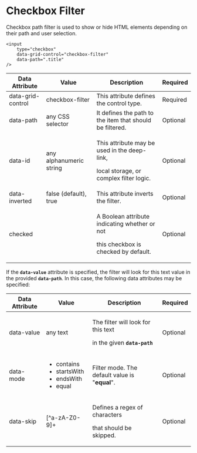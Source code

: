 # Checkbox Filter

Checkbox path filter is used to show or hide HTML elements depending on their path and user selection.

```markup
<input
    type="checkbox"
    data-grid-control="checkbox-filter"
    data-path=".title"
/>
```

| Data Attribute    | Value                   | Description                                                                                        | Required |
| ----------------- | ----------------------- | -------------------------------------------------------------------------------------------------- | -------- |
| data-grid-control | checkbox-filter         | This attribute defines the control type.                                                           | Required |
| data-path         | any CSS selector        | It defines the path to the item that should be filtered.                                           | Optional |
| data-id           | any alphanumeric string | <p>This attribute may be used in the deep-link, </p><p>local storage, or complex filter logic.</p> | Optional |
| data-inverted     | false (default), true   | This attribute inverts the filter.                                                                 | Optional |
| checked           |                         | <p>A Boolean attribute indicating whether or not </p><p>this checkbox is checked by default.</p>   | Optional |

If the **`data-value`** attribute is specified, the filter will look for this text value in the provided **`data-path`**. In this case, the following data attributes may be specified:

| Data Attribute | Value                                                                        | Description                                                                                           | Required |
| -------------- | ---------------------------------------------------------------------------- | ----------------------------------------------------------------------------------------------------- | -------- |
| data-value     | any text                                                                     | <p>The filter will look for this text </p><p>in the given <strong><code>data-path</code></strong></p> | Optional |
| data-mode      | <ul><li>contains</li><li>startsWith</li><li>endsWith</li><li>equal</li></ul> | Filter mode. The default value is "**equal**".                                                        | Optional |
| data-skip      | \[^a-zA-Z0-9]+                                                               | <p>Defines a regex of characters </p><p>that should be skipped.</p>                                   | Optional |
